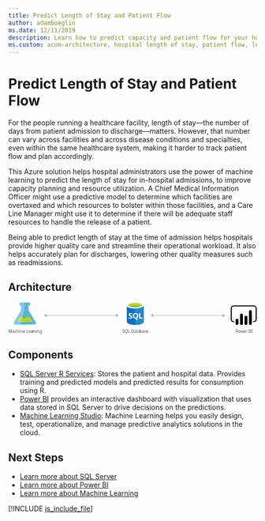 ```yaml
---
title: Predict Length of Stay and Patient Flow
author: adamboeglin
ms.date: 12/11/2019
description: Learn how to predict capacity and patient flow for your hospital or healthcare facility to enhance the quality of care and improve operational efficiency.
ms.custom: acom-architecture, hospital length of stay, patient flow, length of stay, healthcare analytics, healthcare machine learning
---
```

# Predict Length of Stay and Patient Flow

For the people running a healthcare facility, length of stay—the number of days from patient admission to discharge—matters. However, that number can vary across facilities and across disease conditions and specialties, even within the same healthcare system, making it harder to track patient flow and plan accordingly.

This Azure solution helps hospital administrators use the power of machine learning to predict the length of stay for in-hospital admissions, to improve capacity planning and resource utilization. A Chief Medical Information Officer might use a predictive model to determine which facilities are overtaxed and which resources to bolster within those facilities, and a Care Line Manager might use it to determine if there will be adequate staff resources to handle the release of a patient.

Being able to predict length of stay at the time of admission helps hospitals provide higher quality care and streamline their operational workload. It also helps accurately plan for discharges, lowering other quality measures such as readmissions.


## Architecture

<svg class="architecture-diagram" aria-labelledby="predict-length-of-stay-and-patient-flow-with-healthcare-analytics" height="117.719" viewbox="0 0 915.875 117.719" width="915.875" xmlns="http://www.w3.org/2000/svg"><title id="predict-length-of-stay-and-patient-flow-with-healthcare-analytics">Predict length of stay and patient flow with healthcare analytics</title><desc>Learn how to predict capacity and patient flow for your hospital or healthcare facility to enhance the quality of care and improve operational efficiency.</desc><text fill="#505050" font-family="SegoeUI, Segoe UI" font-size="15" style="isolation: isolate" transform="translate(838.422 112.892) scale(1.036 1)"><tspan letter-spacing="-0.037em">P</tspan><tspan x="7.845" y="0">o</tspan><tspan letter-spacing="-0.005em" x="16.634" y="0">w</tspan><tspan letter-spacing="0em" x="27.4" y="0">er BI</tspan></text><text fill="#505050" font-family="SegoeUI, Segoe UI" font-size="15" style="isolation: isolate" transform="translate(420.004 112.892) scale(1.036 1)">SQL Data<tspan letter-spacing="-0.013em" x="61.311" y="0">b</tspan><tspan x="69.932" y="0">ase</tspan></text><g><path d="M436.963,10.222l.129,61.89c.013,6.425,14.407,11.606,32.148,11.569l-.153-73.526Z" fill="#0072c6"></path><path d="M467.188,83.663h.44c17.74-.037,32.113-5.168,32.1-11.464L499.6,11.568l-32.564.068Z" fill="#0072c6"></path><path d="M467.188,83.713h.44c17.74-.037,32.113-5.171,32.1-11.472L499.6,11.568l-32.564.068Z" fill="#fff" opacity="0.15" style="isolation: isolate"></path><path d="M499.6,11.567c.013,6.425-14.359,11.664-32.1,11.7S435.369,18.126,435.355,11.7,449.714.037,467.454,0,499.588,5.142,499.6,11.567" fill="#fff"></path><path d="M493.033,10.911c.009,4.242-11.426,7.7-25.54,7.73s-25.565-3.381-25.573-7.623,11.428-7.7,25.541-7.73,25.563,3.383,25.572,7.623" fill="#7fba00"></path><path d="M487.689,15.613c3.343-1.3,5.35-2.933,5.346-4.7-.009-4.242-11.458-7.654-25.573-7.625s-25.549,3.49-25.54,7.731c0,1.765,2.017,3.386,5.366,4.676,4.668-1.823,11.967-3.009,20.194-3.026s15.529,1.138,20.208,2.942" fill="#b8d432"></path><path d="M457.363,54.616a5.276,5.276,0,0,1-2.083,4.472,9.383,9.383,0,0,1-5.778,1.6,11,11,0,0,1-5.249-1.12l-.009-4.525a8.094,8.094,0,0,0,5.362,2.054,3.645,3.645,0,0,0,2.184-.57,1.77,1.77,0,0,0,.768-1.5,2.1,2.1,0,0,0-.745-1.6,13.634,13.634,0,0,0-3.022-1.747q-4.642-2.165-4.65-5.927a5.36,5.36,0,0,1,2.013-4.38,8.249,8.249,0,0,1,5.368-1.658,13.42,13.42,0,0,1,4.922.768l.009,4.226a8.02,8.02,0,0,0-4.668-1.4,3.453,3.453,0,0,0-2.076.561,1.759,1.759,0,0,0-.76,1.493,2.13,2.13,0,0,0,.619,1.575,9.948,9.948,0,0,0,2.526,1.515,12.5,12.5,0,0,1,4.057,2.72A5.082,5.082,0,0,1,457.363,54.616Z" fill="#fff"></path><path d="M479.168,49.991a11.566,11.566,0,0,1-1.614,6.209,8.679,8.679,0,0,1-4.572,3.7l5.892,5.431-5.937.012-4.209-4.7a9.845,9.845,0,0,1-4.874-1.418,8.947,8.947,0,0,1-3.358-3.633,11.171,11.171,0,0,1-1.192-5.151,12.046,12.046,0,0,1,1.267-5.622,9.088,9.088,0,0,1,3.59-3.8,10.512,10.512,0,0,1,5.314-1.339,9.78,9.78,0,0,1,5.014,1.277,8.778,8.778,0,0,1,3.442,3.654A11.573,11.573,0,0,1,479.168,49.991Zm-4.8.265a7.932,7.932,0,0,0-1.354-4.868,4.348,4.348,0,0,0-3.68-1.782,4.616,4.616,0,0,0-3.8,1.8,7.464,7.464,0,0,0-1.418,4.781,7.448,7.448,0,0,0,1.408,4.739,4.5,4.5,0,0,0,3.721,1.766,4.559,4.559,0,0,0,3.743-1.725A7.286,7.286,0,0,0,474.363,50.256Z" fill="#fff"></path><polygon fill="#fff" points="494.613 60.237 482.541 60.262 482.498 39.99 487.064 39.98 487.099 56.549 494.605 56.533 494.613 60.237"></polygon></g><g><path d="M100.922,73.5,74.69,29.912l-.037-17.666h.469a5.563,5.563,0,0,0,5.651-5.469A5.562,5.562,0,0,0,75.1,1.331L46.581,1.39A5.563,5.563,0,0,0,40.93,6.86,5.563,5.563,0,0,0,46.6,12.305h.472l.037,17.665L21.062,73.662c-2.858,4.792-.5,8.7,5.23,8.691l69.436-.145C101.461,82.2,103.8,78.275,100.922,73.5Z" fill="#59b4d9"></path><polygon fill="#b8d432" points="42.553 54.834 31.804 72.863 90.175 72.741 79.352 54.757 42.553 54.834"></polygon><path d="M58.994,60.151a5.181,5.181,0,0,0,5.264-5.094,4.9,4.9,0,0,0-.542-2.223l-9.476.02a4.894,4.894,0,0,0-.533,2.225A5.183,5.183,0,0,0,58.994,60.151Z" fill="#7fba00"></path><ellipse cx="68.908" cy="66.01" fill="#7fba00" rx="2.588" ry="2.494" transform="translate(-0.137 0.143) rotate(-0.119)"></ellipse><path d="M21.062,73.662,47.113,29.968,47.076,12.3H46.6A5.563,5.563,0,0,1,40.93,6.855a5.561,5.561,0,0,1,5.651-5.467l12.29-.026L58.93,29.8,45.262,82.314l-18.97.04C20.558,82.365,18.2,78.454,21.062,73.662Z" fill="#fff" opacity="0.25" style="isolation: isolate"></path></g><text fill="#505050" font-family="SegoeUI, Segoe UI" font-size="15" style="isolation: isolate" transform="translate(0 112.891) scale(1.036 1)">Machine Lea<tspan letter-spacing="-0.002em" x="83.13" y="0">r</tspan><tspan x="88.315" y="0">ning</tspan></text><g><path d="M904.592,73.771h-1.93v-3.86h1.93a7.436,7.436,0,0,0,7.427-7.427V23.059a7.436,7.436,0,0,0-7.427-7.428H831.47a7.436,7.436,0,0,0-7.427,7.428V62.487a7.436,7.436,0,0,0,7.427,7.427h1.93v3.86h-1.93a11.3,11.3,0,0,1-11.286-11.287V23.059a11.3,11.3,0,0,1,11.291-11.287H904.6a11.3,11.3,0,0,1,11.279,11.287V62.487a11.3,11.3,0,0,1-11.287,11.287"></path><path d="M843.324,60.849h0a5.237,5.237,0,0,1,5.237,5.237V78.163a5.238,5.238,0,0,1-5.238,5.238h0a5.237,5.237,0,0,1-5.239-5.235h0V66.087a5.238,5.238,0,0,1,5.238-5.238Z"></path><path d="M859.8,83.4a5.239,5.239,0,0,1-5.239-5.238v-31a5.238,5.238,0,1,1,10.477,0v31A5.239,5.239,0,0,1,859.8,83.4"></path><path d="M892.741,83.249a5.239,5.239,0,0,1-5.239-5.238v-43.9a5.238,5.238,0,0,1,10.477,0h0v43.9a5.239,5.239,0,0,1-5.238,5.239"></path><path d="M876.269,83.4a5.239,5.239,0,0,1-5.239-5.238V55.135a5.238,5.238,0,1,1,10.477,0h0V78.164a5.239,5.239,0,0,1-5.238,5.239"></path></g><g><line fill="none" stroke="#afafaf" stroke-miterlimit="10" stroke-width="1.6" x1="139.951" x2="398.724" y1="48.641" y2="48.641"></line><polygon fill="#afafaf" points="141.702 54.625 131.34 48.641 141.702 42.658 141.702 54.625"></polygon><polygon fill="#afafaf" points="396.974 54.625 407.336 48.641 396.974 42.658 396.974 54.625"></polygon></g><g><line fill="none" stroke="#afafaf" stroke-miterlimit="10" stroke-width="1.6" x1="532.784" x2="791.557" y1="48.641" y2="48.641"></line><polygon fill="#afafaf" points="534.534 54.625 524.172 48.641 534.534 42.658 534.534 54.625"></polygon><polygon fill="#afafaf" points="789.806 54.625 800.168 48.641 789.806 42.658 789.806 54.625"></polygon></g></svg>

## Components
* [SQL Server R Services](https://www.microsoft.comhttp://azure.microsoft.com/sql-server/sql-server-r-services): Stores the patient and hospital data. Provides training and predicted models and predicted results for consumption using R.
* [Power BI](https://powerbi.microsoft.comhttp://azure.microsoft.com/) provides an interactive dashboard with visualization that uses data stored in SQL Server to drive decisions on the predictions.
* [Machine Learning Studio](http://azure.microsoft.com/services/machine-learning-studio/): Machine Learning helps you easily design, test, operationalize, and manage predictive analytics solutions in the cloud.

## Next Steps
* [Learn more about SQL Server](https://www.microsoft.com/sql-server/sql-server-r-services)
* [Learn more about Power BI](https://powerbi.microsoft.com/documentation/powerbi-landing-page/)
* [Learn more about Machine Learning](https://docs.microsoft.com/azure/machine-learning/machine-learning-what-is-machine-learning)

[!INCLUDE [js_include_file](../../../_js/index.md)]
